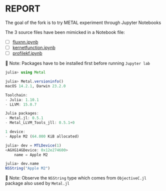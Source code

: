 # REPORT

The goal of the fork is to try METAL experiment through Jupyter Notebooks

The 3 source files have been mimicked in a Notebook file:

- [ ] [fluxnn.ipynb](fluxnn.ipynb)
- [ ] [kernetfunction.ipynb](kernetfunction.ipynb)
- [ ] [profilekf.ipynb](profilekf.ipynb)

&#x1F516; Note: Packages have to be installed first before running `Jupyter lab`

```julia
julia> using Metal

julia> Metal.versioninfo()
macOS 14.2.1, Darwin 23.2.0

Toolchain:
- Julia: 1.10.1
- LLVM: 15.0.7

Julia packages: 
- Metal.jl: 0.5.1
- Metal_LLVM_Tools_jll: 0.5.1+0

1 device:
- Apple M2 (64.000 KiB allocated)

julia> dev = MTLDevice(1)
<AGXG14GDevice: 0x12e274600>
    name = Apple M2

julia> dev.name
NSString("Apple M2")
```

&#x1F516; Note: Observe the `NSString` type which comes from `ObjectiveC.jl` package also used by `Metal.jl`
